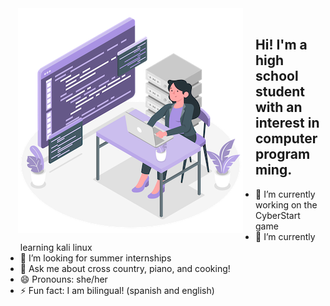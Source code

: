 <img align="left" src="screenshot/pic.png" title="Angular" hspace="20"/>
<br/>

## Hi! I'm a high school student with an interest in computer programming.
- 🔭 I’m currently working on the CyberStart game
- 🌱 I’m currently learning kali linux
- 🤔 I’m looking for summer internships
- 💬 Ask me about cross country, piano, and cooking!
- 😄 Pronouns: she/her
- ⚡ Fun fact: I am bilingual! (spanish and english)


